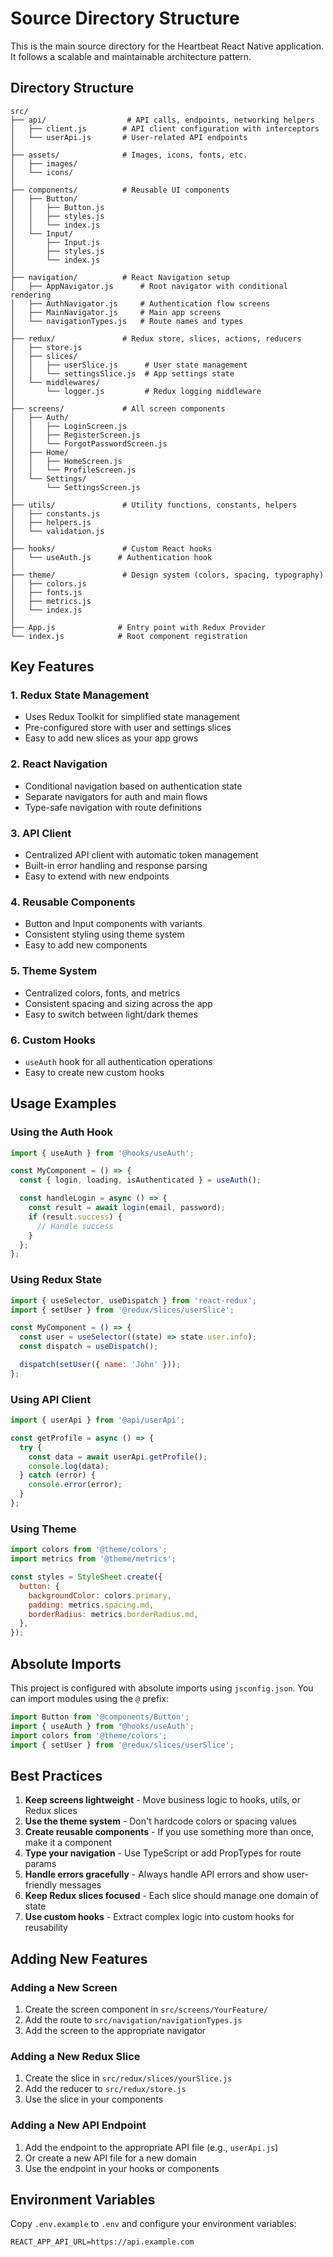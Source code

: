 # Source Directory Structure

This is the main source directory for the Heartbeat React Native application. It follows a scalable and maintainable architecture pattern.

## Directory Structure

```
src/
├── api/                  # API calls, endpoints, networking helpers
│   ├── client.js        # API client configuration with interceptors
│   └── userApi.js       # User-related API endpoints
│
├── assets/              # Images, icons, fonts, etc.
│   ├── images/
│   └── icons/
│
├── components/          # Reusable UI components
│   ├── Button/
│   │   ├── Button.js
│   │   ├── styles.js
│   │   └── index.js
│   └── Input/
│       ├── Input.js
│       ├── styles.js
│       └── index.js
│
├── navigation/          # React Navigation setup
│   ├── AppNavigator.js      # Root navigator with conditional rendering
│   ├── AuthNavigator.js     # Authentication flow screens
│   ├── MainNavigator.js     # Main app screens
│   └── navigationTypes.js   # Route names and types
│
├── redux/               # Redux store, slices, actions, reducers
│   ├── store.js
│   ├── slices/
│   │   ├── userSlice.js      # User state management
│   │   └── settingsSlice.js  # App settings state
│   └── middlewares/
│       └── logger.js         # Redux logging middleware
│
├── screens/             # All screen components
│   ├── Auth/
│   │   ├── LoginScreen.js
│   │   ├── RegisterScreen.js
│   │   └── ForgotPasswordScreen.js
│   ├── Home/
│   │   ├── HomeScreen.js
│   │   └── ProfileScreen.js
│   └── Settings/
│       └── SettingsScreen.js
│
├── utils/               # Utility functions, constants, helpers
│   ├── constants.js
│   ├── helpers.js
│   └── validation.js
│
├── hooks/               # Custom React hooks
│   └── useAuth.js      # Authentication hook
│
├── theme/               # Design system (colors, spacing, typography)
│   ├── colors.js
│   ├── fonts.js
│   ├── metrics.js
│   └── index.js
│
├── App.js              # Entry point with Redux Provider
└── index.js            # Root component registration
```

## Key Features

### 1. Redux State Management

- Uses Redux Toolkit for simplified state management
- Pre-configured store with user and settings slices
- Easy to add new slices as your app grows

### 2. React Navigation

- Conditional navigation based on authentication state
- Separate navigators for auth and main flows
- Type-safe navigation with route definitions

### 3. API Client

- Centralized API client with automatic token management
- Built-in error handling and response parsing
- Easy to extend with new endpoints

### 4. Reusable Components

- Button and Input components with variants
- Consistent styling using theme system
- Easy to add new components

### 5. Theme System

- Centralized colors, fonts, and metrics
- Consistent spacing and sizing across the app
- Easy to switch between light/dark themes

### 6. Custom Hooks

- `useAuth` hook for all authentication operations
- Easy to create new custom hooks

## Usage Examples

### Using the Auth Hook

```javascript
import { useAuth } from '@hooks/useAuth';

const MyComponent = () => {
  const { login, loading, isAuthenticated } = useAuth();

  const handleLogin = async () => {
    const result = await login(email, password);
    if (result.success) {
      // Handle success
    }
  };
};
```

### Using Redux State

```javascript
import { useSelector, useDispatch } from 'react-redux';
import { setUser } from '@redux/slices/userSlice';

const MyComponent = () => {
  const user = useSelector((state) => state.user.info);
  const dispatch = useDispatch();

  dispatch(setUser({ name: 'John' }));
};
```

### Using API Client

```javascript
import { userApi } from '@api/userApi';

const getProfile = async () => {
  try {
    const data = await userApi.getProfile();
    console.log(data);
  } catch (error) {
    console.error(error);
  }
};
```

### Using Theme

```javascript
import colors from '@theme/colors';
import metrics from '@theme/metrics';

const styles = StyleSheet.create({
  button: {
    backgroundColor: colors.primary,
    padding: metrics.spacing.md,
    borderRadius: metrics.borderRadius.md,
  },
});
```

## Absolute Imports

This project is configured with absolute imports using `jsconfig.json`. You can import modules using the `@` prefix:

```javascript
import Button from '@components/Button';
import { useAuth } from '@hooks/useAuth';
import colors from '@theme/colors';
import { setUser } from '@redux/slices/userSlice';
```

## Best Practices

1. **Keep screens lightweight** - Move business logic to hooks, utils, or Redux slices
2. **Use the theme system** - Don't hardcode colors or spacing values
3. **Create reusable components** - If you use something more than once, make it a component
4. **Type your navigation** - Use TypeScript or add PropTypes for route params
5. **Handle errors gracefully** - Always handle API errors and show user-friendly messages
6. **Keep Redux slices focused** - Each slice should manage one domain of state
7. **Use custom hooks** - Extract complex logic into custom hooks for reusability

## Adding New Features

### Adding a New Screen

1. Create the screen component in `src/screens/YourFeature/`
2. Add the route to `src/navigation/navigationTypes.js`
3. Add the screen to the appropriate navigator

### Adding a New Redux Slice

1. Create the slice in `src/redux/slices/yourSlice.js`
2. Add the reducer to `src/redux/store.js`
3. Use the slice in your components

### Adding a New API Endpoint

1. Add the endpoint to the appropriate API file (e.g., `userApi.js`)
2. Or create a new API file for a new domain
3. Use the endpoint in your hooks or components

## Environment Variables

Copy `.env.example` to `.env` and configure your environment variables:

```
REACT_APP_API_URL=https://api.example.com
```
